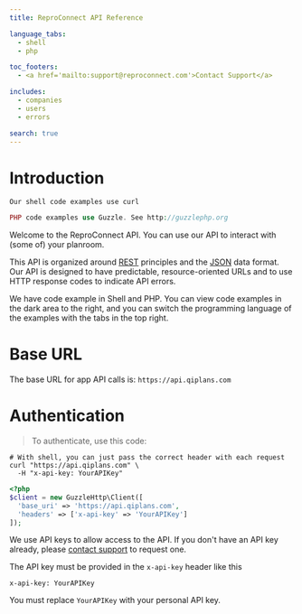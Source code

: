 ```yaml
---
title: ReproConnect API Reference

language_tabs:
  - shell
  - php

toc_footers:
  - <a href='mailto:support@reproconnect.com'>Contact Support</a>

includes:
  - companies
  - users
  - errors

search: true
---
```


# Introduction

```shell
Our shell code examples use curl
```

```php
PHP code examples use Guzzle. See http://guzzlephp.org
```

Welcome to the ReproConnect API. You can use our API to interact with (some of) your planroom.

This API is organized around <a href="https://en.wikipedia.org/wiki/Representational_state_transfer" target="_blank">REST</a> principles and the <a href="https://en.wikipedia.org/wiki/JSON" target="_blank">JSON</a> data format. Our API is designed to have predictable, resource-oriented URLs and to use HTTP response codes to indicate API errors.

We have code example in Shell and PHP. You can view code examples in the dark area to the right, and you can switch the programming language of the examples with the tabs in the top right.

# Base URL

The base URL for app API calls is: `https://api.qiplans.com`

# Authentication

> To authenticate, use this code:

```shell
# With shell, you can just pass the correct header with each request
curl "https://api.qiplans.com" \
  -H "x-api-key: YourAPIKey"
```

```php
<?php
$client = new GuzzleHttp\Client([
  'base_uri' => 'https://api.qiplans.com',
  'headers' => ['x-api-key' => 'YourAPIKey']
]);
```

We use API keys to allow access to the API. If you don't have an API key already, please [contact support](mailto:support@reproconnect.com?subject=API+key) to request one.

The API key must be provided in the `x-api-key` header like this

`x-api-key: YourAPIKey`

<aside class="notice">
You must replace <code>YourAPIKey</code> with your personal API key.
</aside>
